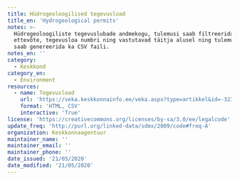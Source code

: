 ```yaml
---
title: Hüdrogeoloogilised tegevusload
title_en: 'Hydrogeological permits'
notes: >-
  Hüdrogeoloogiliste tegevuslubade andmekogu, tulemusi saab filtreerida
  ettevõte, tegevusloa numbri ning vastutavad täitja alusel ning tulemustest
  saab genereerida ka CSV faili.
notes_en: ''
category: 
  - Keskkond
category_en: 
  - Environment
resources:
  - name: Tegevusload
    url: 'https://veka.keskkonnainfo.ee/veka.aspx?type=artikkel&id=-323857927'
    format: 'HTML, CSV'
    interactive: 'True'
license: 'https://creativecommons.org/licenses/by-sa/3.0/ee/legalcode'
update_freq: 'http://purl.org/linked-data/sdmx/2009/code#freq-A'
organization: Keskkonnaagentuur
maintainer_name: ''
maintainer_email: ''
maintainer_phone: ''
date_issued: '21/05/2020'
date_modified: '21/05/2020'
---
```

